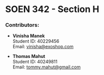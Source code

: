 # SOEN 342 - Section H

### Contributors:
- **Vinisha Manek**  
  Student ID: 40229456  
  Email: [vinisha@exoshop.com](mailto:vinisha@exoshop.com)

- **Thomas Mahut**  
  Student ID: 40249811  
  Email: [tommy.mahut@gmail.com](mailto:tommy.mahut@gmail.com)

